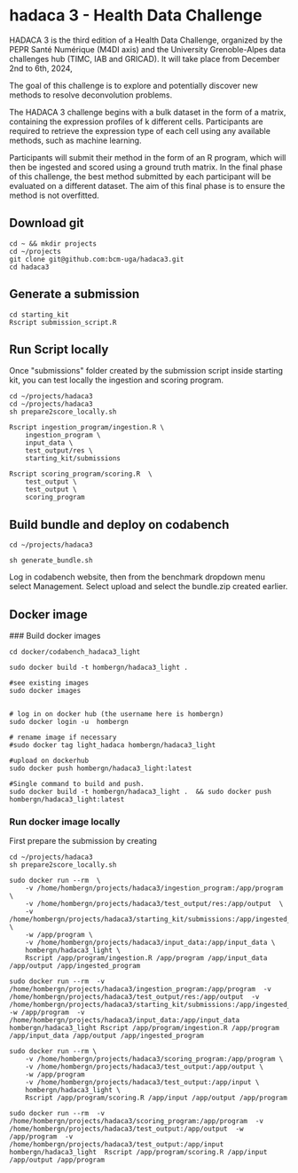 
# hadaca 3 - Health Data Challenge

HADACA 3 is the third edition of a Health Data Challenge, organized by the PEPR Santé Numérique (M4DI axis) and the University Grenoble-Alpes data challenges hub (TIMC, IAB and GRICAD). It will take place from December 2nd to 6th, 2024,


The goal of this challenge is to explore and potentially discover new methods to resolve deconvolution problems.

The HADACA 3 challenge begins with a bulk dataset in the form of a matrix, containing the expression profiles of k different cells. Participants are required to retrieve the expression type of each cell using any available methods, such as machine learning.

Participants will submit their method in the form of an R program, which will then be ingested and scored using a ground truth matrix. In the final phase of this challenge, the best method submitted by each participant will be evaluated on a different dataset. The aim of this final phase is to ensure the method is not overfitted.

## Download git 

```
cd ~ && mkdir projects
cd ~/projects
git clone git@github.com:bcm-uga/hadaca3.git
cd hadaca3
```


## Generate a submission 

```
cd starting_kit
Rscript submission_script.R

```


## Run Script locally 

Once "submissions" folder created by the submission script inside starting kit, you can test locally the ingestion and scoring program. 

```
cd ~/projects/hadaca3
cd ~/projects/hadaca3
sh prepare2score_locally.sh

Rscript ingestion_program/ingestion.R \
    ingestion_program \
    input_data \
    test_output/res \
    starting_kit/submissions

Rscript scoring_program/scoring.R  \
    test_output \
    test_output \
    scoring_program

```

## Build bundle and deploy on codabench

```
cd ~/projects/hadaca3

sh generate_bundle.sh
```

Log in codabench website, then from the benchmark dropdown menu select Management. 
Select upload and select the bundle.zip created earlier. 




## Docker image 


### Build docker images
```
cd docker/codabench_hadaca3_light

sudo docker build -t hombergn/hadaca3_light .

#see existing images 
sudo docker images 


# log in on docker hub (the username here is hombergn)
sudo docker login -u  hombergn

# rename image if necessary  
#sudo docker tag light_hadaca hombergn/hadaca3_light 

#upload on dockerhub
sudo docker push hombergn/hadaca3_light:latest

#Single command to build and push. 
sudo docker build -t hombergn/hadaca3_light .  && sudo docker push hombergn/hadaca3_light:latest
```



### Run docker image locally

First prepare the submission by creating 

```
cd ~/projects/hadaca3
sh prepare2score_locally.sh
```

```
sudo docker run --rm  \
    -v /home/hombergn/projects/hadaca3/ingestion_program:/app/program  \
    -v /home/hombergn/projects/hadaca3/test_output/res:/app/output  \
    -v /home/hombergn/projects/hadaca3/starting_kit/submissions:/app/ingested_program  \
    -w /app/program \ 
    -v /home/hombergn/projects/hadaca3/input_data:/app/input_data \
    hombergn/hadaca3_light \
    Rscript /app/program/ingestion.R /app/program /app/input_data /app/output /app/ingested_program
```

```
sudo docker run --rm  -v /home/hombergn/projects/hadaca3/ingestion_program:/app/program  -v /home/hombergn/projects/hadaca3/test_output/res:/app/output  -v /home/hombergn/projects/hadaca3/starting_kit/submissions:/app/ingested_program  -w /app/program  -v /home/hombergn/projects/hadaca3/input_data:/app/input_data hombergn/hadaca3_light Rscript /app/program/ingestion.R /app/program /app/input_data /app/output /app/ingested_program
```


```
sudo docker run --rm \
    -v /home/hombergn/projects/hadaca3/scoring_program:/app/program \
    -v /home/hombergn/projects/hadaca3/test_output:/app/output \
    -w /app/program 
    -v /home/hombergn/projects/hadaca3/test_output:/app/input \
    hombergn/hadaca3_light \
    Rscript /app/program/scoring.R /app/input /app/output /app/program
```
 ```   
sudo docker run --rm  -v /home/hombergn/projects/hadaca3/scoring_program:/app/program  -v /home/hombergn/projects/hadaca3/test_output:/app/output  -w /app/program  -v /home/hombergn/projects/hadaca3/test_output:/app/input  hombergn/hadaca3_light  Rscript /app/program/scoring.R /app/input /app/output /app/program

```
